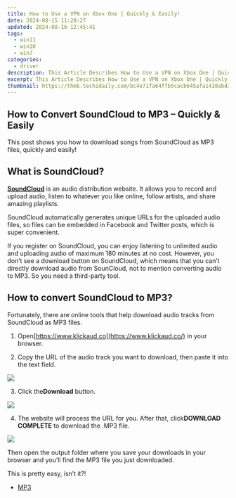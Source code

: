 ```yaml
---
title: How to Use a VPN on Xbox One | Quickly & Easily!
date: 2024-08-15 11:20:27
updated: 2024-08-16 12:45:41
tags:
  - win11
  - win10
  - win7
categories:
  - driver
description: This Article Describes How to Use a VPN on Xbox One | Quickly & Easily!
excerpt: This Article Describes How to Use a VPN on Xbox One | Quickly & Easily!
thumbnail: https://thmb.techidaily.com/bc4e71fa64ffb5cacb645afa1410abd3ad84d4a51ac3139b9a6d52813f47097e.jpg
---
```


## How to Convert SoundCloud to MP3 – Quickly & Easily

This post shows you how to download songs from SoundCloud as MP3 files, quickly and easily!

## What is SoundCloud?

**[SoundCloud](https://soundcloud.com/)**  is an audio distribution website. It allows you to record and upload audio, listen to whatever you like online, follow artists, and share amazing playlists.

 SoundCloud automatically generates unique URLs for the uploaded audio files, so files can be embedded in Facebook and Twitter posts, which is super convenient.

 If you register on SoundCloud, you can enjoy listening to unlimited audio and uploading audio of maximum 180 minutes at no cost. However, you don’t see a download button on SoundCloud, which means that you can’t directly download audio from SounCloud, not to mention converting audio to MP3\. So you need a third-party tool.

## How to convert SoundCloud to MP3?

 Fortunately, there are online tools that help download audio tracks from SoundCloud as MP3 files.

 1) Open[https://www.klickaud.co](https://www.klickaud.co/) in your browser.

 2) Copy the URL of the audio track you want to download, then paste it into the text field.

![](https://images.drivereasy.com/wp-content/uploads/2019/05/image-50-1024x240.png)

 3) Click the**Download** button.

![](https://images.drivereasy.com/wp-content/uploads/2019/05/image-53-1024x233.png)

 4) The website will process the URL for you. After that, click**DOWNLOAD COMPLETE** to download the .MP3 file.

![](https://images.drivereasy.com/wp-content/uploads/2019/05/image-55.png)

 Then open the output folder where you save your downloads in your browser and you’ll find the MP3 file you just downloaded.

This is pretty easy, isn’t it?!

* [MP3](https://tools.techidaily.com/drivereasy/download/)

<ins class="adsbygoogle"
     style="display:block"
     data-ad-format="autorelaxed"
     data-ad-client="ca-pub-7571918770474297"
     data-ad-slot="1223367746"></ins>



<ins class="adsbygoogle"
     style="display:block"
     data-ad-client="ca-pub-7571918770474297"
     data-ad-slot="8358498916"
     data-ad-format="auto"
     data-full-width-responsive="true"></ins>
